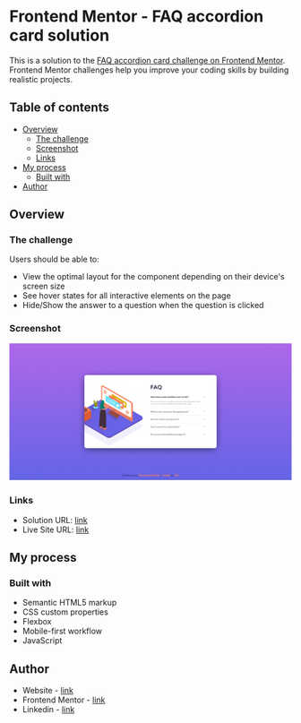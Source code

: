 # Frontend Mentor - FAQ accordion card solution

This is a solution to the [FAQ accordion card challenge on Frontend Mentor](https://www.frontendmentor.io/challenges/faq-accordion-card-XlyjD0Oam). Frontend Mentor challenges help you improve your coding skills by building realistic projects. 

## Table of contents

- [Overview](#overview)
  - [The challenge](#the-challenge)
  - [Screenshot](#screenshot)
  - [Links](#links)
- [My process](#my-process)
  - [Built with](#built-with)
- [Author](#author)

## Overview

### The challenge

Users should be able to:

- View the optimal layout for the component depending on their device's screen size
- See hover states for all interactive elements on the page
- Hide/Show the answer to a question when the question is clicked

### Screenshot

![header](https://github.com/anespoul34/faq-accordion-card/blob/main/images/screenshot.png)

### Links

- Solution URL: [link](link)
- Live Site URL: [link](link)

## My process

### Built with

- Semantic HTML5 markup
- CSS custom properties
- Flexbox
- Mobile-first workflow
- JavaScript

## Author

- Website - [link](https://www.arthurnespoulous.com)
- Frontend Mentor - [link](https://www.frontendmentor.io/profile/anespoul34)
- Linkedin - [link](https://www.linkedin.com/in/arthur-nespoulous-956970142)
